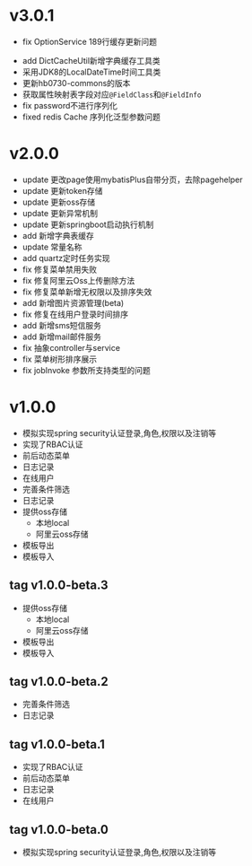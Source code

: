 # v3.0.1
 * fix OptionService 189行缓存更新问题
 + add DictCacheUtil新增字典缓存工具类
 + 采用JDK8的LocalDateTime时间工具类
 + 更新hb0730-commons的版本
 + 获取属性映射表字段对应`@FieldClass`和`@FieldInfo`
 + fix password不进行序列化
 + fixed redis Cache 序列化泛型参数问题
 
# v2.0.0
 * update 更改page使用mybatisPlus自带分页，去除pagehelper
 * update 更新token存储
 * update 更新oss存储
 * update 更新异常机制
 * update 更新springboot启动执行机制
 * add  新增字典表缓存
 * update  常量名称
 * add quartz定时任务实现
 * fix 修复菜单禁用失败
 * fix 修复阿里云Oss上传删除方法
 * fix 修复菜单新增无权限以及排序失效
 * add 新增图片资源管理(beta)
 * fix 修复在线用户登录时间排序
 * add 新增sms短信服务
 * add 新增mail邮件服务
 * fix 抽象controller与service
 * fix 菜单树形排序展示
 * fix jobInvoke 参数所支持类型的问题
# v1.0.0
 * 模拟实现spring security认证登录,角色,权限以及注销等
 * 实现了RBAC认证
 * 前后动态菜单
 * 日志记录
 * 在线用户
 * 完善条件筛选
 * 日志记录
 * 提供oss存储
    - 本地local
    - 阿里云oss存储
 * 模板导出
 * 模板导入
## tag v1.0.0-beta.3
 * 提供oss存储
   - 本地local
   - 阿里云oss存储
 * 模板导出
 * 模板导入
## tag v1.0.0-beta.2
 * 完善条件筛选
 * 日志记录
## tag v1.0.0-beta.1
 * 实现了RBAC认证
 * 前后动态菜单
 * 日志记录
 * 在线用户
## tag v1.0.0-beta.0
 * 模拟实现spring security认证登录,角色,权限以及注销等
 
